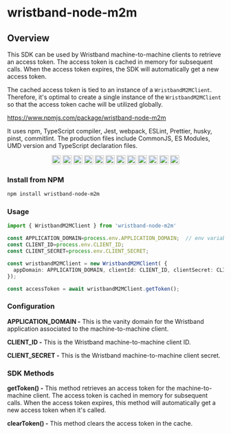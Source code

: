 # wristband-node-m2m



## Overview

This SDK can be used by Wristband machine-to-machine clients to retrieve an access token.
The access token is cached in memory for subsequent calls. When the access token expires, the SDK will automatically
get a new access token.

The cached access token is tied to an instance of a `WristbandM2MClient`. Therefore, it's optimal to create a single instance
of the `WristbandM2MClient` so that the access token cache will be utilized globally.


https://www.npmjs.com/package/wristband-node-m2m

It uses npm, TypeScript compiler, Jest, webpack, ESLint, Prettier, husky, pinst, commitlint. The production files include CommonJS, ES Modules, UMD version and TypeScript declaration files.

<p align="center">
<a href="https://github.com/" title="Github"><img src="https://github.com/get-icon/geticon/raw/master/icons/github-icon.svg" alt="Github" width="21px" height="21px"></a> <a href="https://code.visualstudio.com/" title="Visual Studio Code"><img src="https://github.com/get-icon/geticon/raw/master/icons/visual-studio-code.svg" alt="Visual Studio Code" width="21px" height="21px"></a> <a href="https://www.microsoft.com/windows" title="Windows"><img src="https://github.com/get-icon/geticon/raw/master/icons/microsoft-windows.svg" alt="Windows" width="21px" height="21px"></a> <a href="https://www.apple.com/macos/" title="Mac OS"><img src="https://github.com/get-icon/geticon/raw/master/icons/macOS.svg" alt="Mac OS" width="21px" height="21px"></a> <a href="https://www.linuxfoundation.org/" title="Linux"><img src="https://github.com/get-icon/geticon/raw/master/icons/linux-tux.svg" alt="Linux" width="21px" height="21px"></a> <a href="https://www.npmjs.com/" title="npm"><img src="https://github.com/get-icon/geticon/raw/master/icons/npm.svg" alt="npm" width="21px" height="21px"></a> <a href="https://www.typescriptlang.org/" title="Typescript"><img src="https://github.com/get-icon/geticon/raw/master/icons/typescript-icon.svg" alt="Typescript" width="21px" height="21px"></a> <a href="https://jestjs.io/" title="Jest"><img src="https://github.com/get-icon/geticon/raw/master/icons/jest.svg" alt="Jest" width="21px" height="21px"></a> <a href="https://webpack.js.org/" title="webpack"><img src="https://github.com/get-icon/geticon/raw/master/icons/webpack.svg" alt="webpack" width="21px" height="21px"></a> <a href="https://eslint.org/" title="ESLint"><img src="https://github.com/get-icon/geticon/raw/master/icons/eslint.svg" alt="ESLint" width="21px" height="21px"></a> <a href="https://prettier.io/" title="Prettier"><img src="https://github.com/get-icon/geticon/raw/master/icons/prettier.svg" alt="Prettier" width="21px" height="21px"></a> <a href="https://yarnpkg.com/" title="yarn"><img src="https://github.com/get-icon/geticon/raw/master/icons/yarn.svg" alt="yarn" width="21px" height="21px"></a>
</p>

### Install from NPM

```sh
npm install wristband-node-m2m
```

### Usage

```ts
import { WristbandM2MClient } from 'wristband-node-m2m'

const APPLICATION_DOMAIN=process.env.APPLICATION_DOMAIN;  // env variables
const CLIENT_ID=process.env.CLIENT_ID;
const CLIENT_SECRET=process.env.CLIENT_SECRET;

const wristbandM2MClient = new WristbandM2MClient( {
  appDomain: APPLICATION_DOMAIN, clientId: CLIENT_ID, clientSecret: CLIENT_SECRET
});

const accessToken = await wristbandM2MClient.getToken();
```

### Configuration
**APPLICATION_DOMAIN -** This is the vanity domain for the Wristband application associated to the machine-to-machine client.

**CLIENT_ID -** This is the Wristband machine-to-machine client ID.

**CLIENT_SECRET -** This is the Wristband machine-to-machine client secret.

### SDK Methods
**getToken() -** This method retrieves an access token for the machine-to-machine client.
The access token is cached in memory for subsequent calls. When the access token expires, this method will automatically
get a new access token when it's called.

**clearToken() -** This method clears the access token in the cache. 



